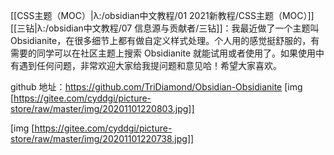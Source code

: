 [[CSS主题（MOC）|λ:/obsidian中文教程/01 2021新教程/CSS主题（MOC）]]
[[三钻|λ:/obsidian中文教程/07 信息源与贡献者/三钻]]：我最近做了一个主题叫 Obsidianite，在很多细节上都有做自定义样式处理。个人用的感觉挺舒服的，有需要的同学可以在社区主题上搜索 Obsidianite 就能试用或者使用了。如果使用中有遇到任何问题，非常欢迎大家给我提问题和意见哈！希望大家喜欢。

github 地址：https://github.com/TriDiamond/Obsidian-Obsidianite
[img [https://gitee.com/cyddgi/picture-store/raw/master/img/20201101220803.jpg]]

[img [https://gitee.com/cyddgi/picture-store/raw/master/img/20201101220738.jpg]]